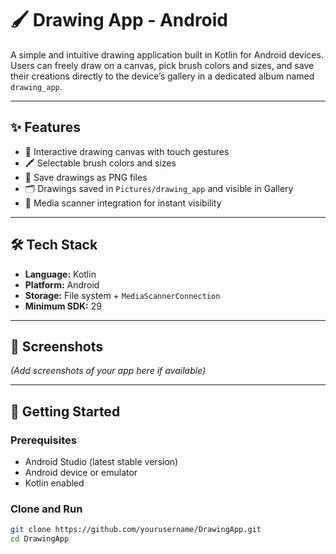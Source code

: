 # 🖌️ Drawing App - Android

A simple and intuitive drawing application built in Kotlin for Android devices. Users can freely draw on a canvas, pick brush colors and sizes, and save their creations directly to the device’s gallery in a dedicated album named `drawing_app`.

---

## ✨ Features

- 🎨 Interactive drawing canvas with touch gestures  
- 🖍️ Selectable brush colors and sizes  
- 💾 Save drawings as PNG files  
- 🗂️ Drawings saved in `Pictures/drawing_app` and visible in Gallery  
- 📂 Media scanner integration for instant visibility

---

## 🛠️ Tech Stack

- **Language:** Kotlin  
- **Platform:** Android  
- **Storage:** File system + `MediaScannerConnection`  
- **Minimum SDK:** 29  

---

## 📸 Screenshots

*(Add screenshots of your app here if available)*

---

## 🚀 Getting Started

### Prerequisites
- Android Studio (latest stable version)
- Android device or emulator
- Kotlin enabled

### Clone and Run

```bash
git clone https://github.com/yourusername/DrawingApp.git
cd DrawingApp
